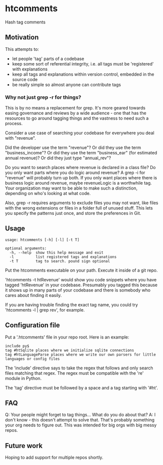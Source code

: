 # htcomments
Hash tag comments


## Motivation

This attempts to:
 - let people 'tag' parts of a codebase
 - keep some sort of referential integrity, i.e. all tags must be 'registered' with explanations
 - keep all tags and explanations within version control, embedded in the source code
 - be really simple so almost anyone can contribute tags

### Why not just grep -r for things?
This is by no means a replacement for grep.  It's more geared towards easing governance and 
reviews by a wide audience - one that has the resources to go around tagging things and the vastness 
to need such a process.

Consider a use case of searching your codebase for everywhere you deal with "revenue".

Did the developer use the term "revenue"?  Or did they use the term "business_income"?  Or did they 
use the term "business_ear" (for estimated annual revenue)?  Or did they just type "annual_rev"?  

Do you want to search places where revenue is declared in a class file?  Do you only want parts 
where you do logic around revenue?  A grep -i for "revenue" will probably turn up both.  If you 
only want places where there is business logic around revenue, maybe revenueLogic is a worthwhile 
tag. Your organization may want to be able to make such a distinction, depending on who's looking 
at what code.

Also, grep -r requires arguments to exclude files you may not want, like files with the wrong extensions 
or files in a folder full of unused stuff. This lets you specify the patterns just once, and store the preferences 
in Git.


## Usage

```
usage: htcomments [-h] [-l] [-t T]

optional arguments:
  -h, --help  show this help message and exit
  -l          list registered tags and explanations
  -t T        tag to search. pound sign optional
```

Put the htcomments executable on your path.  Execute it inside of a git repo.

'htcomments -t htRevenue' would show you code snippets where you have tagged 'htRevenue' in your 
codebase.  Presumably you tagged this because it shows up in many parts of your codebase and 
there is somebody who cares about finding it easily.

If you are having trouble finding the exact tag name, you could try 'htcomments -l | grep rev', 
for example.


## Configuration file

Put a '.htcomments' file in your repo root.  Here is an example:

```
include py$
tag #htSqlite places where we initialize sqlite connections
tag #htLanguageParse places where we write our own parsers for little languages or config files
```

The 'include' directive says to take the regex that follows and only search files matching 
that regex.  The regex must be compatible with the 're' module in Python.

The 'tag' directive must be followed by a space and a tag starting with '#ht'.


## FAQ

Q: Your people might forget to tag things... What do you do about that?
A: I don't know - this doesn't attempt to solve that.  That's probably something your org needs to 
figure out.  This was intended for big orgs with big messy repos.


## Future work
Hoping to add support for multiple repos shortly.
